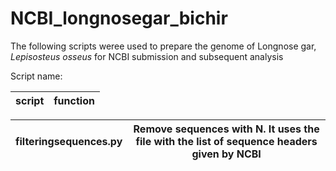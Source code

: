 # NCBI_longnosegar_bichir
The following scripts weree used to prepare the genome of Longnose gar, _Lepisosteus osseus_ for NCBI submission and subsequent analysis

Script name:


| script |                      function|
|--------|-----------------------------|

|filteringsequences.py | Remove sequences with N. It uses the file with the list of sequence headers given by NCBI |
|--------|---------|


